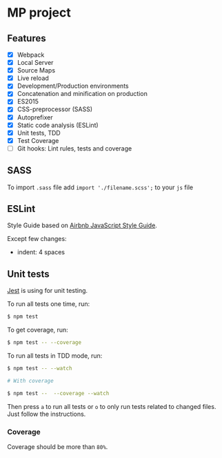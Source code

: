 # MP project

## Features

- [x] Webpack
- [x] Local Server
- [x] Source Maps
- [x] Live reload
- [x] Development/Production environments
- [x] Concatenation and minification on production
- [x] ES2015
- [x] CSS-preprocessor (SASS)
- [x] Autoprefixer
- [x] Static code analysis (ESLint)
- [x] Unit tests, TDD
- [x] Test Coverage
- [ ] Git hooks: Lint rules, tests and coverage

## SASS

To import `.sass` file add `import './filename.scss';` to your `js` file

## ESLint

Style Guide based on [Airbnb JavaScript Style Guide](https://github.com/airbnb/javascript).

Except few changes:

* indent: 4 spaces

## Unit tests

[Jest](https://facebook.github.io/jest/) is using for unit testing.

To run all tests one time, run:
```bash
$ npm test
```

To get coverage, run:

```bash
$ npm test -- --coverage
```

To run all tests in TDD mode, run:
```bash
$ npm test -- --watch

# With coverage

$ npm test --  --coverage --watch
```

Then press `a` to run all tests or `o` to only run tests related to changed files. Just follow the instructions.

### Coverage

Coverage should be more than `80%`.